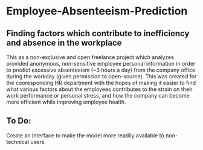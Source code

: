 # Employee-Absenteeism-Prediction
## Finding factors which contribute to inefficiency and absence in the workplace

This as a non-exclusive and open freelance project which analyzes provided anonymous, non-sensitive employee personal information in order to predict excessive absenteeism (~3 hours a day) from the company office during the workday (given permission to open-source). This was created for the cooresponding HR department with the hopes of making it easier to find what various factors about the employees contributes to the strain on their work performance or personal stress, and how the company can become more efficient while improving employee health. 

## To Do:
Create an interface to make the model more readily available to non-technical users.
